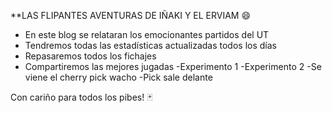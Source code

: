 **LAS FLIPANTES AVENTURAS DE IÑAKI Y EL ERVIAM :smile:


- En este blog se relataran los emocionantes partidos del UT
- Tendremos todas las estadísticas actualizadas todos los días
- Repasaremos todos los fichajes
- Compartiremos las mejores jugadas
-Experimento 1
-Experimento 2
-Se viene el cherry pick wacho
-Pick sale delante
 

Con cariño para todos los pibes! :black_joker:

